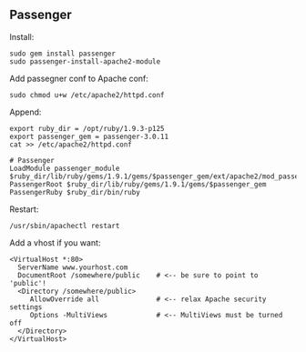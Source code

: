 ## Passenger

Install:

    sudo gem install passenger
    sudo passenger-install-apache2-module 

Add passegner conf to Apache conf:

    sudo chmod u+w /etc/apache2/httpd.conf

Append:

    export ruby_dir = /opt/ruby/1.9.3-p125
    export passenger_gem = passenger-3.0.11
    cat >> /etc/apache2/httpd.conf

    # Passenger
    LoadModule passenger_module $ruby_dir/lib/ruby/gems/1.9.1/gems/$passenger_gem/ext/apache2/mod_passenger.so" 
    PassengerRoot $ruby_dir/lib/ruby/gems/1.9.1/gems/$passenger_gem
    PassengerRuby $ruby_dir/bin/ruby

Restart:

    /usr/sbin/apachectl restart

Add a vhost if you want:

    <VirtualHost *:80>
      ServerName www.yourhost.com
      DocumentRoot /somewhere/public    # <-- be sure to point to 'public'!
      <Directory /somewhere/public>
         AllowOverride all              # <-- relax Apache security settings
         Options -MultiViews            # <-- MultiViews must be turned off
      </Directory>
    </VirtualHost>
